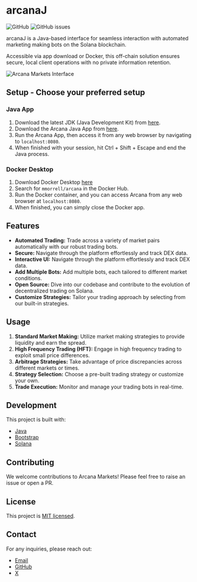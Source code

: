 # arcanaJ

![GitHub](https://img.shields.io/github/license/makolabs-xyz/arcana)
![GitHub issues](https://img.shields.io/github/issues/makolabs-xyz/arcana)

arcanaJ is a Java-based interface for seamless interaction with automated marketing making bots on the Solana blockchain. 

Accessible via app download or Docker, this off-chain solution ensures secure, local client operations with no private information retention.

![Arcana Markets Interface](https://github.com/makolabs-xyz/arcana/assets/90412655/272b4237-79f6-4cb6-a58a-155bda194cbc)

## Setup - Choose your preferred setup

### Java App
1. Download the latest JDK (Java Development Kit) from [here](https://www.oracle.com/java/technologies/javase-jdk15-downloads.html).
2. Download the Arcana Java App from [here](arcana.markets/arcana-1.0.jar).
3. Run the Arcana App, then access it from any web browser by navigating to `localhost:8080`.
4. When finished with your session, hit Ctrl + Shift + Escape and end the Java process.

### Docker Desktop
1. Download Docker Desktop [here](https://www.docker.com/products/docker-desktop/)
2. Search for `mmorrell/arcana` in the Docker Hub.
3. Run the Docker container, and you can access Arcana from any web browser at `localhost:8080`.
4. When finished, you can simply close the Docker app.


## Features

- **Automated Trading:** Trade across a variety of market pairs automatically with our robust trading bots.
- **Secure:** Navigate through the platform effortlessly and track DEX data.
- **Interactive UI:** Navigate through the platform effortlessly and track DEX data.
- **Add Multiple Bots:** Add multiple bots, each tailored to different market conditions.
- **Open Source:** Dive into our codebase and contribute to the evolution of decentralized trading on Solana.
- **Customize Strategies:** Tailor your trading approach by selecting from our built-in strategies.

## Usage

1. **Standard Market Making:** Utilize market making strategies to provide liquidity and earn the spread.
2. **High Frequency Trading (HFT):** Engage in high frequency trading to exploit small price differences.
3. **Arbitrage Strategies:** Take advantage of price discrepancies across different markets or times.
4. **Strategy Selection:** Choose a pre-built trading strategy or customize your own.
5. **Trade Execution:** Monitor and manage your trading bots in real-time.

## Development

This project is built with:

- [Java](https://www.java.com/en/)
- [Bootstrap](https://getbootstrap.com/)
- [Solana](https://solana.com/)

## Contributing

We welcome contributions to Arcana Markets! Please feel free to raise an issue or open a PR.

## License

This project is [MIT licensed](LICENSE).

## Contact

For any inquiries, please reach out:

- [Email](mailto:hello@makolabs.xyz)
- [GitHub](https://github.com/makolabs-xyz)
- [X](https://twitter.com/arcanamarkets)
